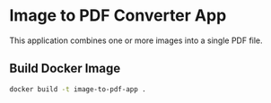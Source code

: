# Image to PDF Converter App

This application combines one or more images into a single PDF file.

## Build Docker Image

```bash
docker build -t image-to-pdf-app .

